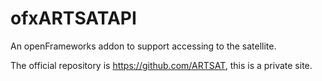ofxARTSATAPI
============

An openFrameworks addon to support accessing to the satellite.

The official repository is https://github.com/ARTSAT, this is a private site.
